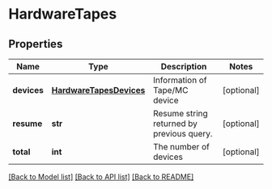 # HardwareTapes

## Properties
Name | Type | Description | Notes
------------ | ------------- | ------------- | -------------
**devices** | [**HardwareTapesDevices**](HardwareTapesDevices.md) | Information of Tape/MC device | [optional] 
**resume** | **str** | Resume string returned by previous query. | [optional] 
**total** | **int** | The number of devices | [optional] 

[[Back to Model list]](../README.md#documentation-for-models) [[Back to API list]](../README.md#documentation-for-api-endpoints) [[Back to README]](../README.md)


